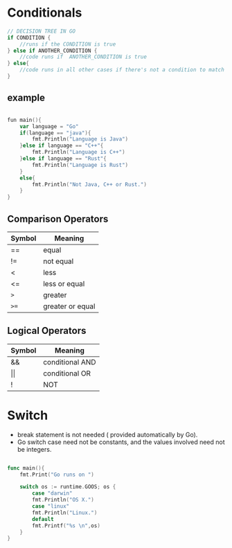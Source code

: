 # Conditionals

```go
// DECISION TREE IN GO
if CONDITION {
    //runs if the CONDITION is true
} else if ANOTHER_CONDITION {
    //code runs if  ANOTHER_CONDITION is true
} else{
    //code runs in all other cases if there's not a condition to match
}

```

## example

```go

fun main(){
    var language = "Go"
    if(language == "java"){
        fmt.Println("Language is Java")
    }else if language == "C++"{
        fmt.Println("Language is C++")
    }else if language == "Rust"{
        fmt.Println("Language is Rust")
    }
    else{
        fmt.Println("Not Java, C++ or Rust.")
    }
}
```

## Comparison Operators

| Symbol | Meaning          |
|--------| ---------------- |
| ==     | equal            |
| !=     | not equal        |
| <      | less             |
| <=     | less or equal    |
| `>`    | greater          |
| `>=`    | greater or equal |

## Logical Operators

| Symbol | Meaning         |
| ------ | --------------- |
| &&     | conditional AND |
| \|\|   | conditional OR  |
| !      | NOT             |

# Switch

- break statement is not needed ( provided automatically by Go).
- Go switch case need not be constants, and the values involved need not be integers.

```go

func main(){
    fmt.Print("Go runs on ")

    switch os := runtime.GOOS; os {
        case "darwin"
        fmt.Println("OS X.")
        case "linux"
        fmt.Println("Linux.")
        default
        fmt.Printf("%s \n",os)
    }
}

```
